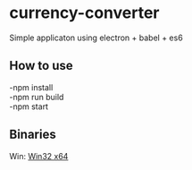 # currency-converter
Simple applicaton using electron + babel + es6

## How to use

-npm install<br />
-npm run build<br />
-npm start

## Binaries
Win: <a href="">Win32 x64</a>

